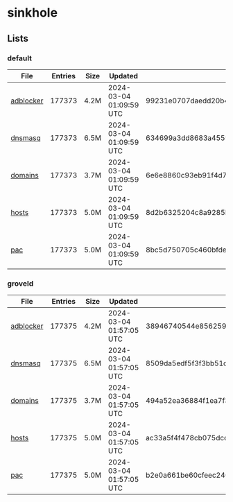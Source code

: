 # sinkhole

## Lists

### default

|File|Entries|Size|Updated|Hash|
|-|-|-|-|-|
|[adblocker](https://raw.githubusercontent.com/groveld/sinkhole/lists/default/adblocker.txt)|177373|4.2M|2024-03-04 01:09:59 UTC|99231e0707daedd20b4c17528afc918389f4bb8a38d8cedb706f0bc07a7177db|
|[dnsmasq](https://raw.githubusercontent.com/groveld/sinkhole/lists/default/dnsmasq.txt)|177373|6.5M|2024-03-04 01:09:59 UTC|634699a3dd8683a4559793bbcb5d8d056afd7b56232e81d4ed4ff09a14e56778|
|[domains](https://raw.githubusercontent.com/groveld/sinkhole/lists/default/domains.txt)|177373|3.7M|2024-03-04 01:09:59 UTC|6e6e8860c93eb91f4d7b2087de894f2dd83c79e457c9029ec39bd20d9343f9ee|
|[hosts](https://raw.githubusercontent.com/groveld/sinkhole/lists/default/hosts.txt)|177373|5.0M|2024-03-04 01:09:59 UTC|8d2b6325204c8a9285b3dfc4e838800d685495e3998d04487963db8fa83eb762|
|[pac](https://raw.githubusercontent.com/groveld/sinkhole/lists/default/pac.txt)|177373|5.0M|2024-03-04 01:09:59 UTC|8bc5d750705c460bfde0877d4fd05a1047a15c8cf1e3640e79f87e41e65e4b3d|

### groveld

|File|Entries|Size|Updated|Hash|
|-|-|-|-|-|
|[adblocker](https://raw.githubusercontent.com/groveld/sinkhole/lists/groveld/adblocker.txt)|177375|4.2M|2024-03-04 01:57:05 UTC|38946740544e856259b4660a1be7401046acde201fba366c038e0617eae36476|
|[dnsmasq](https://raw.githubusercontent.com/groveld/sinkhole/lists/groveld/dnsmasq.txt)|177375|6.5M|2024-03-04 01:57:05 UTC|8509da5edf5f3f3bb51c517ac686e4523ab4d5675e1e040a1ecb1418365fafbe|
|[domains](https://raw.githubusercontent.com/groveld/sinkhole/lists/groveld/domains.txt)|177375|3.7M|2024-03-04 01:57:05 UTC|494a52ea36884f1ea7f373767235bea7cc1524246c505448c36b467b81f2d0a7|
|[hosts](https://raw.githubusercontent.com/groveld/sinkhole/lists/groveld/hosts.txt)|177375|5.0M|2024-03-04 01:57:05 UTC|ac33a5f4f478cb075dcdd8473fafbe36c0e799c8481cb775933ebbd7267518bb|
|[pac](https://raw.githubusercontent.com/groveld/sinkhole/lists/groveld/pac.txt)|177375|5.0M|2024-03-04 01:57:05 UTC|b2e0a661be60cfeec2402e91d7e83617f54a2e33c6f1c8245539119a78d16d7a|
